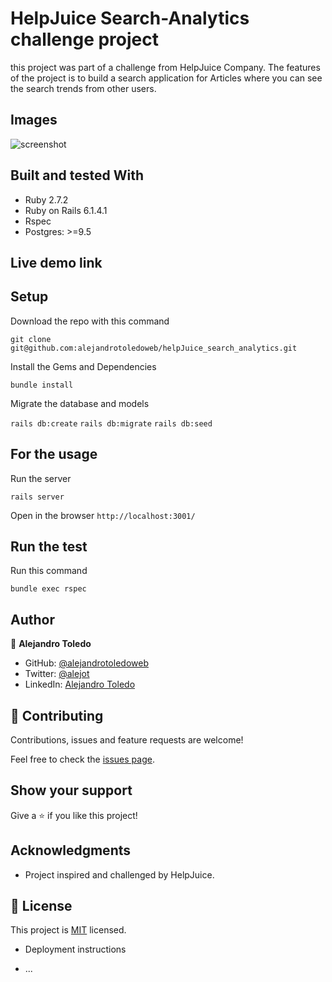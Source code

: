 # HelpJuice Search-Analytics challenge project 

this project was part of a challenge from HelpJuice Company.
The features of the project is to build a search application for Articles where you can see the search trends from other users.

## Images

![screenshot](./app/assets/images/screenshot-1-capstone.png)

## Built and tested With

- Ruby 2.7.2
- Ruby on Rails 6.1.4.1
- Rspec
- Postgres: >=9.5

## Live demo link



## Setup

Download the repo with this command

`git clone git@github.com:alejandrotoledoweb/helpJuice_search_analytics.git`

Install the Gems and Dependencies

`bundle install`

Migrate the database and models

`rails db:create`
`rails db:migrate`
`rails db:seed`

## For the usage

Run the server

`rails server`

Open in the browser `http://localhost:3001/`

## Run the test 

Run this command

`bundle exec rspec`

## Author

👤 **Alejandro Toledo**

- GitHub: [@alejandrotoledoweb](https://github.com/alejandrotoledoweb)
- Twitter: [@alejot](https://twitter.com/alejot) 
- LinkedIn: [Alejandro Toledo](https://www.linkedin.com/in/alejandro-toledo-3b444b109/) 

## 🤝 Contributing

Contributions, issues and feature requests are welcome!

Feel free to check the [issues page](https://github.com/alejandrotoledoweb/helpJuice_search_analytics/issues).

## Show your support

Give a ⭐️ if you like this project!

## Acknowledgments


- Project inspired and challenged by HelpJuice.

## 📝 License

This project is [MIT](https://opensource.org/licenses/MIT) licensed.


* Deployment instructions

* ...
